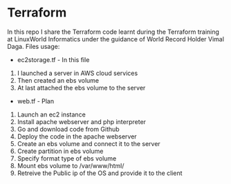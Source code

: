 # Terraform
In this repo I share the Terraform code learnt during the Terraform training at LinuxWorld Informatics under the guidance of World Record Holder Vimal Daga.
Files usage:
* ec2storage.tf - In this file 
1. I launched a server in AWS cloud services
2. Then created an ebs volume 
3. At last attached the ebs volume to the server
* web.tf - Plan
1. Launch an ec2 instance
2. Install apache webserver and php interpreter
3. Go and download code from Github 
4. Deploy the code in the apache webserver
5. Create an ebs volume and connect it to the server
6. Create partition in ebs volume
7. Specify format type of ebs volume
8. Mount  ebs volume to /var/www/html/
9. Retreive the Public ip of the OS and provide it to the client
